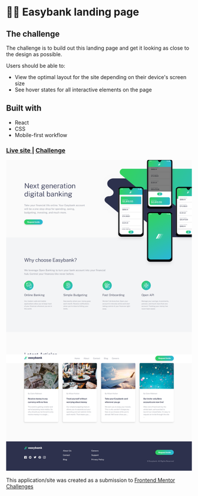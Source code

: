 # 👩‍💻 Easybank landing page 

## The challenge
The challenge is to build out this landing page and get it looking as close to the design as possible.

Users should be able to:

- View the optimal layout for the site depending on their device's screen size
- See hover states for all interactive elements on the page


## Built with

- React
- CSS
- Mobile-first workflow

<div>
  <h3>
    <a href= "https://easybank-landing-page-with-react.netlify.app/">
      Live site
    </a>
    <span> | </span>
    <a href= "https://www.frontendmentor.io/challenges/easybank-landing-page-WaUhkoDN">
      Challenge
    </a>
  </h3>
</div>

![Design preview for the Order summary card coding challenge](./public/assets/preview.png)

This application/site was created as a submission to <a href= "https://www.frontendmentor.io/">Frontend Mentor Challenges</a> 
